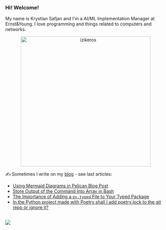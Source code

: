 ### Hi! Welcome!

<!-- INTRO -->
<p>My name is Krystian Safjan and I'm a AI/ML Implementation Manager at Ernst&Young. I love programming and things related to computers and networks.</p>

<!-- TECHNOLOGIES AND STATS -->
<center>
<!-- <p><img align="left" src="https://github-readme-stats.vercel.app/api/top-langs?username=izikeros&show_icons=true&locale=en&layout=compact" alt="izikeros" /></p> -->

<p>&nbsp;<img align="center" src="https://github-readme-stats.vercel.app/api?username=izikeros&count_private=true&show_icons=true" alt="izikeros" width="410" /></p>
</center>

<!-- MY WRITINGS -->
✍️ Sometimes I write on my [blog](http://safjan.com) - see last articles:
<!-- BLOG-POST-LIST:START -->
- [Using Mermaid Diagrams in Pelican Blog Post](https://www.safjan.com/mermaid-in-pelican-post/)
- [Store Output of the Command Into Array in Bash](https://www.safjan.com/store-output-of-the-command-into-array-in-bash/)
- [The Importance of Adding a `py.typed` File to Your Typed Package](https://www.safjan.com/the-importance-of-adding-py-typed-file-to-your-typed-package/)
- [In the Python project made with Poetry shall I add poetry.lock to the git repo or ignore it?](https://www.safjan.com/python-project-with-Poetry-add-poetry-lock-to-the-git-repo-or-ignore-it/)
<!-- BLOG-POST-LIST:END -->

<!-- TROPHY -->
<br />
<img src="https://github-profile-trophy.vercel.app/?username=izikeros&theme=nord&no-frame=true&margin-w=10&column=7" />
